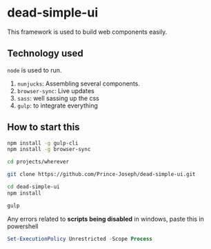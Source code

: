 # dead-simple-ui

This framework is used to build web components easily.

## Technology used

`node` is used to run.

1. `nunjucks`: Assembling several components.
2. `browser-sync`: Live updates
3. `sass`: well sassing up the css
4. `gulp`: to integrate everything

## How to start this

```bash
npm install -g gulp-cli
npm install -g browser-sync
```

```bash
cd projects/wherever

git clone https://github.com/Prince-Joseph/dead-simple-ui.git

cd dead-simple-ui
npm install

gulp
```

Any errors related to **scripts being disabled** in windows, paste this in powershell

```powershell
Set-ExecutionPolicy Unrestricted -Scope Process
```
